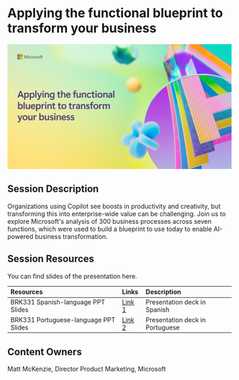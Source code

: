 # Applying the functional blueprint to transform your business

![Session cover image with a bright "AI" text in 3D over a blue and purple abstract background.](img/BRK331.png)

## Session Description

Organizations using Copilot see boosts in productivity and creativity, but transforming this into enterprise-wide value can be challenging. Join us to explore Microsoft's analysis of 300 business processes across seven functions, which were used to build a blueprint to use today to enable AI-powered business transformation.

## Session Resources
You can find slides of the presentation here.

| Resources          | Links                             | Description        |
|:-------------------|:----------------------------------|:-------------------|
| BRK331 Spanish-language PPT Slides | [Link 1](https://aka.ms/tbd/) | Presentation deck in Spanish|
| BRK331 Portuguese-language PPT Slides | [Link 2](https://aka.ms/tbd) | Presentation deck in Portuguese|

## Content Owners
Matt McKenzie, Director Product Marketing, Microsoft

